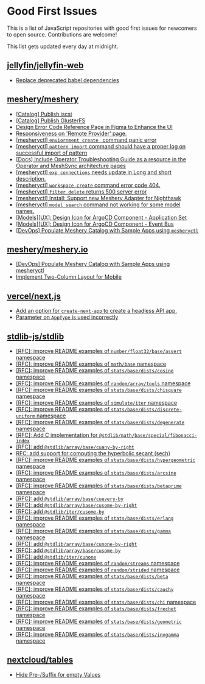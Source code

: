 # Good First Issues

This is a list of JavaScript repositories with good first issues for newcomers to open source. Contributions are welcome!

This list gets updated every day at midnight.

## [jellyfin/jellyfin-web](https://github.com/jellyfin/jellyfin-web)

- [Replace deprecated babel dependencies](https://github.com/jellyfin/jellyfin-web/issues/5794)

## [meshery/meshery](https://github.com/meshery/meshery)

- [[Catalog] Publish iscsi](https://github.com/meshery/meshery/issues/9287)
- [[Catalog] Publish GlusterFS](https://github.com/meshery/meshery/issues/9286)
- [Design Error Code Reference Page in Figma to Enhance the UI ](https://github.com/meshery/meshery/issues/8995)
- [Responsiveness on 'Remote Provider' page.](https://github.com/meshery/meshery/issues/10743)
- [[mesheryctl] `enviornment create ` command panic error](https://github.com/meshery/meshery/issues/11314)
- [[mesheryctl] `pattern import` command should have a proper log on successful import of pattern ](https://github.com/meshery/meshery/issues/11422)
- [[Docs] Include Operator Troubleshooting Guide as a resource in the Operator and MeshSync architecture pages](https://github.com/meshery/meshery/issues/11430)
- [[mesheryctl] `exp connections` needs update in Long and short description.](https://github.com/meshery/meshery/issues/11311)
- [[mesheryctl] `workspace create` command error code 404.](https://github.com/meshery/meshery/issues/11312)
- [[mesheryctl] `filter delete` returns 500 server error](https://github.com/meshery/meshery/issues/11318)
- [[mesheryctl] Install: Support new Meshery Adapter for Nighthawk](https://github.com/meshery/meshery/issues/10371)
- [[mesheryctl] `model search` command not working for some model names.](https://github.com/meshery/meshery/issues/11319)
- [[Models][UX]: Design Icon for ArgoCD Component - Application Set](https://github.com/meshery/meshery/issues/10292)
- [[Models][UX]: Design Icon for ArgoCD Component - Event Bus](https://github.com/meshery/meshery/issues/10297)
- [[DevOps] Populate Meshery Catalog with Sample Apps using `mesheryctl`](https://github.com/meshery/meshery/issues/10458)

## [meshery/meshery.io](https://github.com/meshery/meshery.io)

- [[DevOps] Populate Meshery Catalog with Sample Apps using mesheryctl](https://github.com/meshery/meshery.io/issues/1650)
- [Implement Two-Column Layout for Mobile](https://github.com/meshery/meshery.io/issues/1827)

## [vercel/next.js](https://github.com/vercel/next.js)

- [Add an option for `create-next-app` to create a headless API app.](https://github.com/vercel/next.js/issues/68118)
- [Parameter on `AppType` is used incorrectly](https://github.com/vercel/next.js/issues/42846)

## [stdlib-js/stdlib](https://github.com/stdlib-js/stdlib)

- [[RFC]: improve README examples of `number/float32/base/assert` namespace](https://github.com/stdlib-js/stdlib/issues/1590)
- [[RFC]: improve README examples of `math/base` namespace](https://github.com/stdlib-js/stdlib/issues/1570)
- [[RFC]: improve README examples of `stats/base/dists/cosine` namespace](https://github.com/stdlib-js/stdlib/issues/1620)
- [[RFC]: improve README examples of `random/array/tools` namespace](https://github.com/stdlib-js/stdlib/issues/1605)
- [[RFC]: improve README examples of `stats/base/dists/chisquare` namespace](https://github.com/stdlib-js/stdlib/issues/1619)
- [[RFC]: improve README examples of `simulate/iter` namespace](https://github.com/stdlib-js/stdlib/issues/1611)
- [[RFC]: improve README examples of `stats/base/dists/discrete-uniform` namespace](https://github.com/stdlib-js/stdlib/issues/1622)
- [[RFC]: improve README examples of `stats/base/dists/degenerate` namespace](https://github.com/stdlib-js/stdlib/issues/1621)
- [[RFC]: Add C implementation for `@stdlib/math/base/special/fibonacci-index`](https://github.com/stdlib-js/stdlib/issues/1756)
- [[RFC]: add `@stdlib/array/base/cuany-by-right`](https://github.com/stdlib-js/stdlib/issues/2327)
- [RFC: add support for computing the hyperbolic secant (sech)](https://github.com/stdlib-js/stdlib/issues/228)
- [[RFC]: improve README examples of `stats/base/dists/hypergeometric` namespace](https://github.com/stdlib-js/stdlib/issues/1630)
- [[RFC]: improve README examples of `stats/base/dists/arcsine` namespace](https://github.com/stdlib-js/stdlib/issues/1612)
- [[RFC]: improve README examples of `stats/base/dists/betaprime` namespace](https://github.com/stdlib-js/stdlib/issues/1615)
- [[RFC]: add `@stdlib/array/base/cuevery-by`](https://github.com/stdlib-js/stdlib/issues/2324)
- [[RFC]: add `@stdlib/array/base/cusome-by-right`](https://github.com/stdlib-js/stdlib/issues/2330)
- [[RFC]: add `@stdlib/iter/cusome-by`](https://github.com/stdlib-js/stdlib/issues/2338)
- [[RFC]: improve README examples of `stats/base/dists/erlang` namespace](https://github.com/stdlib-js/stdlib/issues/1623)
- [[RFC]: improve README examples of `stats/base/dists/gamma` namespace](https://github.com/stdlib-js/stdlib/issues/1627)
- [[RFC]: add `@stdlib/array/base/cunone-by-right`](https://github.com/stdlib-js/stdlib/issues/2329)
- [[RFC]: add `@stdlib/array/base/cusome-by`](https://github.com/stdlib-js/stdlib/issues/2326)
- [[RFC]: add `@stdlib/iter/cunone`](https://github.com/stdlib-js/stdlib/issues/2333)
- [[RFC]: improve README examples of `random/streams` namespace](https://github.com/stdlib-js/stdlib/issues/1608)
- [[RFC]: improve README examples of `random/strided` namespace](https://github.com/stdlib-js/stdlib/issues/1609)
- [[RFC]: improve README examples of `stats/base/dists/beta` namespace](https://github.com/stdlib-js/stdlib/issues/1614)
- [[RFC]: improve README examples of `stats/base/dists/cauchy` namespace](https://github.com/stdlib-js/stdlib/issues/1617)
- [[RFC]: improve README examples of `stats/base/dists/chi` namespace](https://github.com/stdlib-js/stdlib/issues/1618)
- [[RFC]: improve README examples of `stats/base/dists/frechet` namespace](https://github.com/stdlib-js/stdlib/issues/1626)
- [[RFC]: improve README examples of `stats/base/dists/geometric` namespace](https://github.com/stdlib-js/stdlib/issues/1628)
- [[RFC]: improve README examples of `stats/base/dists/invgamma` namespace](https://github.com/stdlib-js/stdlib/issues/1631)

## [nextcloud/tables](https://github.com/nextcloud/tables)

- [Hide Pre-/Suffix for empty Values](https://github.com/nextcloud/tables/issues/1224)


